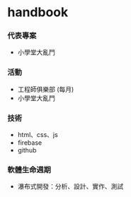 # handbook

### 代表專案
- 小學堂大亂鬥

### 活動
- 工程師俱樂部 (每月)
- 小學堂大亂鬥

### 技術
- html、css、js
- firebase
- github

### 軟體生命週期
- 瀑布式開發：分析、設計、實作、測試

